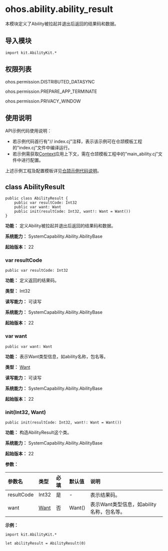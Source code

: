 # ohos.ability.ability_result

本模块定义了Ability被拉起并退出后返回的结果码和数据。

## 导入模块

```cangjie
import kit.AbilityKit.*
```

## 权限列表

ohos.permission.DISTRIBUTED_DATASYNC

ohos.permission.PREPARE_APP_TERMINATE

ohos.permission.PRIVACY_WINDOW

## 使用说明

API示例代码使用说明：

- 若示例代码首行有"// index.cj"注释，表示该示例可在仓颉模板工程的"index.cj"文件中编译运行。
- 若示例需获取[Context](./cj-apis-app-ability-ui_ability.md#class-context)应用上下文，需在仓颉模板工程中的"main_ability.cj"文件中进行配置。

上述示例工程及配置模板详见[仓颉示例代码说明](../cj-development-intro.md#仓颉示例代码说明)。

## class AbilityResult

```cangjie
public class AbilityResult {
    public var resultCode: Int32
    public var want: Want
    public init(resultCode: Int32, want!: Want = Want())
}
```

**功能：** 定义Ability被拉起并退出后返回的结果码和数据。

**系统能力：** SystemCapability.Ability.AbilityBase

**起始版本：** 22

### var resultCode

```cangjie
public var resultCode: Int32
```

**功能：** 定义返回的结果码。

**类型：** Int32

**读写能力：** 可读写

**系统能力：** SystemCapability.Ability.AbilityBase

**起始版本：** 22

### var want

```cangjie
public var want: Want
```

**功能：** 表示Want类型信息，如ability名称，包名等。

**类型：** [Want](cj-apis-app-ability-want.md#class-want)

**读写能力：** 可读写

**系统能力：** SystemCapability.Ability.AbilityBase

**起始版本：** 22

### init(Int32, Want)

```cangjie
public init(resultCode: Int32, want!: Want = Want())
```

**功能：** 构造AbilityResult这个类。

**系统能力：** SystemCapability.Ability.AbilityBase

**起始版本：** 22

**参数：**

|参数名|类型|必填|默认值|说明|
|:---|:---|:---|:---|:---|
|resultCode|Int32|是|-|表示结果码。|
|want|[Want](cj-apis-app-ability-want.md#class-want)|否|Want()|表示Want类型信息，如ability名称，包名等。|

**示例：**

<!-- compile -->
```cangjie
import kit.AbilityKit.*

let abilityResult = AbilityResult(0)
